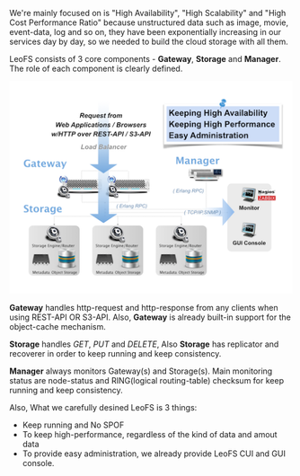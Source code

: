 We're mainly focused on is "High Availability", "High Scalability" and "High Cost Performance Ratio" because unstructured data such as image, movie, event-data, log and so on, they have been exponentially increasing in our services day by day, so we needed to build the cloud storage with all them.

LeoFS consists of 3 core components - **Gateway**, **Storage** and **Manager**. The role of each component is clearly defined.

![LeoFS architecture](images/leofs-architecture.png)

**Gateway** handles http-request and http-response from any clients when using REST-API OR S3-API. Also, **Gateway** is already built-in support for the object-cache mechanism.

**Storage** handles *GET*, *PUT* and *DELETE*, Also **Storage** has replicator and recoverer in order to keep running and keep consistency.

**Manager** always monitors Gateway(s) and Storage(s). Main monitoring status are node-status and RING(logical routing-table) checksum for keep running and keep consistency.


Also, What we carefully desined LeoFS is 3 things:
* Keep running and No SPOF
* To keep high-performance, regardless of the kind of data and amout data
* To provide easy administration, we already provide LeoFS CUI and GUI console.
